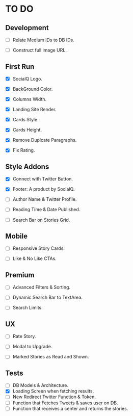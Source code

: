 # TO DO

## Development
- [ ] Relate Medium IDs to DB IDs.
- [ ] Construct full image URL.


## First Run
- [X] SocialQ Logo.
- [X] BackGround Color.
- [X] Columns Width.
- [X] Landing Site Render.
- [X] Cards Style.
- [X] Cards Height.
- [X] Remove Duplcate Paragraphs.
- [X] Fix Rating.


## Style Addons
- [X] Connect with Twitter Button.
- [X] Footer: A product by SocialQ.
- [ ] Author Name & Twitter Profile.
- [ ] Reading Time & Date Published.
- [ ] Search Bar on Stories Grid.


## Mobile
- [ ] Responsive Story Cards.
- [ ] Like & No Like CTAs.


## Premium
- [ ] Advanced Filters & Sorting.
- [ ] Dynamic Search Bar to TextArea.
- [ ] Search Limits.


## UX
- [ ] Rate Story.
- [ ] Modal to Upgrade.
- [ ] Marked Stories as Read and Shown.


## Tests 
- [ ] DB Models & Architecture.
- [X] Loading Screen when fetching results.
- [ ] New Redirect Twitter Function & Token.
- [ ] Function that Fetches Tweets & saves user on DB.
- [ ] Function that receives a center and returns the stories.
